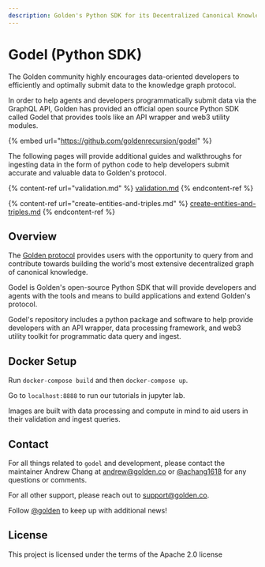 ```yaml
---
description: Golden's Python SDK for its Decentralized Canonical Knowledge Graph
---
```


# Godel (Python SDK)

The Golden community highly encourages data-oriented developers to efficiently and optimally submit data to the knowledge graph protocol.

In order to help agents and developers programmatically submit data via the GraphQL API, Golden has provided an official open source Python SDK called Godel that provides tools like an API wrapper and web3 utility modules.

{% embed url="https://github.com/goldenrecursion/godel" %}

The following pages will provide additional guides and walkthroughs for ingesting data in the form of python code to help developers submit accurate and valuable data to Golden's protocol.

{% content-ref url="validation.md" %}
[validation.md](validation.md)
{% endcontent-ref %}

{% content-ref url="create-entities-and-triples.md" %}
[create-entities-and-triples.md](create-entities-and-triples.md)
{% endcontent-ref %}

## Overview

The [Golden protocol](https://golden.xyz/) provides users with the opportunity to query from and contribute towards building the world's most extensive decentralized graph of canonical knowledge.

Godel is Golden's open-source Python SDK that will provide developers and agents with the tools and means to build applications and extend Golden's protocol.

Godel's repository includes a python package and software to help provide developers with an API wrapper, data processing framework, and web3 utility toolkit for programmatic data query and ingest.

## Docker Setup

Run `docker-compose build` and then `docker-compose up`.

Go to `localhost:8888` to run our tutorials in jupyter lab.

Images are built with data processing and compute in mind to aid users in their validation and ingest queries.

## Contact

For all things related to `godel` and development, please contact the maintainer Andrew Chang at andrew@golden.co or [@achang1618](https://twitter.com/achang1618) for any questions or comments.

For all other support, please reach out to support@golden.co.

Follow [@golden](https://twitter.com/Golden) to keep up with additional news!

## License

This project is licensed under the terms of the Apache 2.0 license
